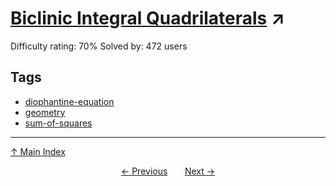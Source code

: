 # [Biclinic Integral Quadrilaterals](https://projecteuler.net/problem=311) ↗️

Difficulty rating: 70%
Solved by: 472 users
## Tags

- [diophantine-equation](../tags/diophantine-equation.md)
- [geometry](../tags/geometry.md)
- [sum-of-squares](../tags/sum-of-squares.md)



---

[↑ Main Index](../README.md)


<div align=center><a href='310.md'>← Previous</a> &nbsp;&nbsp; &nbsp;&nbsp;  <a href='312.md'>Next →</a></div>
